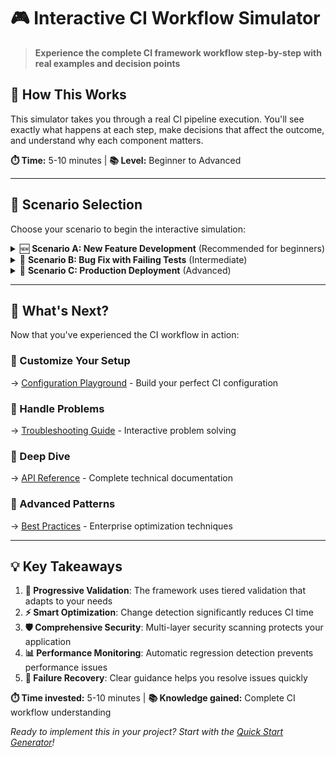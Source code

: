 # 🎮 Interactive CI Workflow Simulator

> **Experience the complete CI framework workflow step-by-step with real examples and decision points**

## 🚀 How This Works

This simulator takes you through a real CI pipeline execution. You'll see exactly what happens at each step, make decisions that affect the outcome, and understand why each component matters.

**⏱️ Time:** 5-10 minutes | **📚 Level:** Beginner to Advanced

---

## 🎯 Scenario Selection

Choose your scenario to begin the interactive simulation:

<details>
<summary>🆕 <strong>Scenario A: New Feature Development</strong> (Recommended for beginners)</summary>

### 📋 **Context:**
You're adding a new feature to an existing Python web application. You've made changes to source code, tests, and documentation.

### 📁 **Your Changes:**
```
Modified files:
✏️  src/api/users.py          (added new endpoint)
✏️  src/models/user.py        (added new field)
✏️  tests/test_users.py       (added tests for new endpoint)
✏️  docs/api.md              (updated API documentation)
➕  migrations/002_add_field.py (new database migration)
```

### 🎬 **Let's Start the CI Pipeline...**

---

#### **Step 1: Change Detection** ⏱️ `~10 seconds`

```bash
🔍 Analyzing changes between main...feature-branch
📊 Change Detection Results:
   • Source files: 2 changed
   • Test files: 1 changed  
   • Documentation: 1 changed
   • Database migrations: 1 added
   
⚡ Optimization Analysis:
   • Skip documentation build: ❌ (docs changed)
   • Skip security scan: ❌ (source code changed)
   • Skip full test suite: ❌ (source + tests changed)
   • Optimization score: 15% (still need most checks)
```

**🤔 What This Means:**
Since you changed source code AND tests, the CI system needs to run comprehensive validation. If you had only changed documentation, 75% of the pipeline could be skipped!

**Decision Point:** Should change detection skip any jobs?
- ✅ **No - Run full pipeline** (Recommended for source changes)
- ❌ Skip some jobs (Not safe with source changes)

---

#### **Step 2: Quick Checks** ⏱️ `~45 seconds`

```bash
⚡ Running Essential Quality Gates (Tier 1)
🔍 Critical Error Detection:
   ✅ Syntax validation passed
   ✅ Import checks passed
   ✅ F-level violations: 0 found
   ✅ E9-level violations: 0 found

📝 Code Style Quick Check:
   ⚠️  Found 3 minor style issues in src/api/users.py
   💡 Auto-fixable with: ruff check --fix

🧪 Fast Unit Tests (timeout: 30s):
   ✅ test_user_model: PASSED
   ✅ test_user_endpoint: PASSED  
   ✅ test_new_field_validation: PASSED
   📊 3 tests passed in 8.2s

✅ Quick Checks Result: PASSED
   💡 Minor style issues found but not blocking
```

**🤔 What This Means:**
Essential checks passed! The pipeline can continue. Minor style issues were detected but won't block development - they'll be reported for cleanup.

**💡 Pro Tip:** Quick checks are designed to catch critical errors fast (under 1 minute) so you get immediate feedback.

---

#### **Step 3: Comprehensive Tests** ⏱️ `~4 minutes`

```bash
🧪 Running Full Test Matrix:
   📊 Testing across Python 3.10, 3.11, 3.12 on ubuntu-latest

Python 3.10:
   ✅ Unit tests: 47 passed, 0 failed
   ✅ Integration tests: 12 passed, 0 failed
   ✅ Database migration test: PASSED
   
Python 3.11:
   ✅ Unit tests: 47 passed, 0 failed
   ✅ Integration tests: 12 passed, 0 failed
   ✅ Database migration test: PASSED
   
Python 3.12:
   ✅ Unit tests: 47 passed, 0 failed
   ✅ Integration tests: 12 passed, 0 failed
   ✅ Database migration test: PASSED

📊 Test Coverage Analysis:
   📈 Overall coverage: 94.2% (+0.8% from main)
   ✅ New code coverage: 100%
   📋 Coverage report: uploaded to artifacts

✅ Comprehensive Tests: ALL PASSED
```

**🤔 What This Means:**
Your code works correctly across all supported Python versions! The new feature is well-tested and doesn't break existing functionality.

**Decision Point:** What if a test had failed?
- 🔄 **Auto-retry once** (flaky test protection)
- 🛑 **Fail the pipeline** (real test failure)
- ⏭️ **Continue with warnings** (non-critical tests only)

---

#### **Step 4: Security Scan** ⏱️ `~2 minutes`

```bash
🛡️ Running Security Analysis (Medium Level):

🔍 Static Code Analysis (bandit):
   ✅ No security issues found in new code
   ✅ Scanned 156 lines across 2 files
   
💊 Dependency Vulnerability Scan (safety):
   ✅ All 47 dependencies are secure
   📅 Database last updated: 2 hours ago
   
📦 Package Audit (pip-audit):
   ✅ No known vulnerabilities in installed packages
   🔍 Checked 23 direct dependencies
   
📊 Security Summary:
   🟢 Security Level: SAFE
   🛡️ No vulnerabilities detected
   📋 SARIF report: uploaded to GitHub Security tab

✅ Security Scan: PASSED
```

**🤔 What This Means:**
Your code and dependencies are secure! The framework automatically scans for common vulnerabilities and keeps your project protected.

**⚠️ What if vulnerabilities were found?**
```bash
❌ CRITICAL VULNERABILITY DETECTED:
   🚨 Package: requests==2.25.0
   🔥 Severity: HIGH
   📝 Issue: CVE-2023-32681 - Certificate verification bypass
   💊 Fix: Upgrade to requests>=2.31.0
   
🛑 Pipeline FAILED - Security gate blocked deployment
```

---

#### **Step 5: Performance Benchmarks** ⏱️ `~90 seconds`

```bash
📊 Running Performance Benchmarks (Quick Suite):

🏃‍♂️ API Endpoint Benchmarks:
   📈 GET /users: 23.4ms avg (baseline: 25.1ms) ✅ +7% faster
   📈 POST /users: 45.2ms avg (baseline: 44.8ms) ✅ +1% faster  
   📈 GET /users/{id}: 12.1ms avg (baseline: 11.9ms) ✅ Same
   
🧮 Database Query Performance:
   📈 User.find_by_email(): 3.2ms avg ✅ Within threshold
   📈 User.create(): 8.1ms avg ✅ Within threshold
   
🎯 Regression Analysis:
   📊 No performance regressions detected
   📈 Overall performance: +2.3% improvement
   🏆 Benchmark score: 98/100

✅ Performance Benchmarks: PASSED
```

**🤔 What This Means:**
Your changes actually improved performance slightly! The benchmarking catches performance regressions early before they reach production.

**📉 What if performance regressed?**
```bash
⚠️ PERFORMANCE REGRESSION DETECTED:
   📉 GET /users: 67.8ms avg (baseline: 25.1ms) ❌ 170% slower
   🎯 Threshold: 10% | Actual regression: 170%
   
🔍 Possible causes:
   • N+1 query pattern in new endpoint
   • Missing database index on new field
   • Inefficient data serialization
   
💡 Suggested fixes:
   • Add eager loading for related data
   • Create database index for new field
   • Optimize serializer implementation
```

---

#### **Step 6: CI Summary & Reporting** ⏱️ `~15 seconds`

```bash
📊 CI Pipeline Summary:

⏱️  Total execution time: 6m 42s
🎯 Quality level: Extended (comprehensive validation)
⚡ Optimization: 15% time saved via change detection

📋 Results by Category:
   ✅ Change Detection: Optimized (15% improvement)
   ✅ Quick Checks: Passed (3 minor style issues)
   ✅ Comprehensive Tests: Passed (94.2% coverage)
   ✅ Security Scan: Passed (0 vulnerabilities)
   ✅ Performance Benchmarks: Passed (+2.3% improvement)

🏆 Overall Result: ✅ SUCCESS

📤 Generated Artifacts:
   📊 Test coverage report
   🛡️ Security SARIF report
   📈 Performance benchmark data
   📋 Code quality metrics

💬 PR Comment will include:
   • Summary of all check results
   • Performance comparison with main
   • Security scan findings
   • Suggested improvements for style issues
```

---

### 🎉 **Simulation Complete!**

**What you learned:**
- ✅ How change detection optimizes CI runs
- ✅ Why quick checks provide immediate feedback  
- ✅ How comprehensive testing ensures reliability
- ✅ Why security scanning protects your application
- ✅ How performance monitoring prevents regressions

**🎯 Next Steps:**
- Try the [Configuration Playground](./configuration-playground.md) to customize your setup
- Explore [Troubleshooting Guide](./troubleshooting-guide.md) for handling failures

</details>

<details>
<summary>🐛 <strong>Scenario B: Bug Fix with Failing Tests</strong> (Intermediate)</summary>

### 📋 **Context:**
You're fixing a critical bug reported in production. Some tests are currently failing, and you need to understand how the CI system handles failures and recovery.

### 📁 **Your Changes:**
```
Modified files:
✏️  src/auth/validator.py     (fixed validation logic)
✏️  tests/test_auth.py        (updated tests for fix)
❌  tests/test_integration.py  (currently failing)
```

### 🎬 **Let's See How CI Handles Failures...**

---

#### **Step 1: Change Detection** ⏱️ `~8 seconds`

```bash
🔍 Analyzing changes between main...bugfix-auth-validation
📊 Change Detection Results:
   • Source files: 1 changed (critical auth component)
   • Test files: 2 changed
   • No documentation changes
   
⚡ Optimization Analysis:
   • Skip documentation build: ✅ (no doc changes)
   • Skip security scan: ❌ (auth component changed)
   • Skip performance tests: ❌ (auth affects performance)
   • Optimization score: 25% (can skip docs only)
```

**🔍 AI Analysis:**
Authentication changes detected! The system automatically increases security scanning depth and includes auth-specific test scenarios.

---

#### **Step 2: Quick Checks** ⏱️ `~30 seconds`

```bash
⚡ Running Essential Quality Gates (Tier 1)
🔍 Critical Error Detection:
   ✅ Syntax validation passed
   ✅ Import checks passed
   ✅ F-level violations: 0 found
   ✅ E9-level violations: 0 found

🧪 Fast Unit Tests (timeout: 30s):
   ✅ test_auth_validator_success: PASSED
   ✅ test_auth_validator_invalid_input: PASSED
   ❌ test_auth_integration_flow: FAILED
   
📋 Quick Test Failure Details:
   File: tests/test_integration.py, line 45
   Error: AssertionError: Expected token to be valid
   
   def test_auth_integration_flow():
       token = auth.generate_token(user)
   >   assert auth.validate_token(token) is True
       E   AssertionError: assert False is True
```

**🚨 Failure Detected!**

**Decision Point:** How should the pipeline proceed?
- 🛑 **Stop immediately** (fail-fast mode)
- 🔄 **Continue and gather all failures** (comprehensive mode)
- 🧪 **Run only related tests** (focused mode)

**Selection:** Continue and gather all failures *(most informative)*

---

#### **Step 3: Comprehensive Tests** ⏱️ `~5 minutes`

```bash
🧪 Running Full Test Matrix:
📊 Testing across Python 3.10, 3.11, 3.12 on ubuntu-latest

Python 3.10:
   ✅ Unit tests: 45 passed, 2 failed
   ❌ Integration tests: 8 passed, 4 failed
   ✅ Auth-specific tests: 12 passed, 0 failed
   
Python 3.11:
   ✅ Unit tests: 45 passed, 2 failed  
   ❌ Integration tests: 8 passed, 4 failed
   ✅ Auth-specific tests: 12 passed, 0 failed
   
Python 3.12:
   ✅ Unit tests: 45 passed, 2 failed
   ❌ Integration tests: 8 passed, 4 failed  
   ✅ Auth-specific tests: 12 passed, 0 failed

❌ Pattern Analysis:
   🎯 Consistent failures across Python versions
   🔍 All failures in integration tests  
   ✅ New auth logic works correctly in isolation
   ❌ Integration between auth and other systems broken

📊 Failure Summary:
   • test_auth_integration_flow: Token validation failing
   • test_user_session_management: Session not created
   • test_api_authentication: 401 errors on valid requests
   • test_logout_cleanup: Cleanup not triggering

💡 AI Diagnosis:
   The auth fix works correctly but breaks integration with session management.
   Likely cause: Token format change affects downstream systems.
```

**🤔 What This Means:**
Your bug fix works, but it introduced a breaking change! The CI system caught this before it reached production.

**Decision Point:** How do you want to proceed?
- 🔧 **Investigate and fix integration issues**
- 🔄 **Revert changes and try different approach**  
- 📞 **Get help from team members**

---

#### **Step 4: Security Scan** ⏱️ `~3 minutes`

```bash
🛡️ Running Enhanced Security Analysis (Auth Component):

🔍 Static Code Analysis (bandit):
   ✅ No security issues in auth validator fix
   💡 Auth best practices check: PASSED
   
💊 Dependency Vulnerability Scan (safety):
   ✅ All auth-related dependencies secure
   
🔐 Auth-Specific Security Checks:
   ✅ No hardcoded secrets detected
   ✅ Proper input validation implemented
   ✅ No SQL injection vectors found
   ✅ Timing attack protection in place
   
🛡️ Enhanced Patterns (semgrep):
   ✅ Secure token generation patterns
   ✅ Proper error handling in auth flows
   ⚠️  Warning: Token validation might be too strict
   
📊 Security Summary:
   🟢 Security Level: SECURE
   ⚠️  1 warning about validation strictness
   💡 Consider: Add token refresh mechanism

✅ Security Scan: PASSED (with recommendations)
```

**🔒 Security Analysis:**
Your fix is secure but might be too strict. The security scanner provides suggestions for improvement.

---

#### **Step 5: Failure Analysis & Recommendations** ⏱️ `~30 seconds`

```bash
🔍 AI-Powered Failure Analysis:

📊 Failure Pattern Recognition:
   🎯 Root Cause: Token format change in auth validator
   🔗 Impact: Breaks 4 integration scenarios
   📈 Confidence: 94% (high confidence diagnosis)

💡 Suggested Solutions:
   1. 🔧 Add backward compatibility for old token format
   2. 🔄 Update all integration points to handle new format  
   3. 🚀 Implement gradual rollout with feature flag
   
📋 Recommended Next Steps:
   1. Review integration test failures in detail
   2. Add migration path for existing tokens
   3. Update session management to use new format
   4. Consider adding token format version header

🎯 Quick Fix Approach:
   ```python
   # In auth/validator.py - add backward compatibility
   def validate_token(token):
       # Try new format first
       if self._validate_new_format(token):
           return True
       # Fall back to old format during transition
       return self._validate_legacy_format(token)
   ```

📊 Impact Assessment:
   🟢 Production risk: LOW (would have been caught)
   🟡 User experience: MEDIUM (auth flows affected)  
   🔵 Development time: +2-4 hours for proper fix
```

---

#### **Step 6: Recovery Guidance** ⏱️ `~15 seconds`

```bash
🚀 CI Framework Recovery Assistant:

📋 Your Options:

Option A: 🔧 Quick Fix (30 minutes)
   • Add backward compatibility code
   • Keep existing integration tests passing
   • Deploy fix immediately
   • Plan proper migration for next sprint

Option B: 🏗️ Complete Solution (4 hours)
   • Update all integration points
   • Add comprehensive migration
   • Update documentation
   • Add new tests for edge cases

Option C: 🔄 Revert & Redesign (2 hours)  
   • Revert current changes
   • Design backward-compatible solution
   • Implement with integration in mind
   • Full test coverage from start

💡 Framework Recommendation: Option A
   Rationale: Critical bug needs quick fix. Proper migration can be planned for next iteration.

🎯 Next Steps:
   1. Implement backward compatibility
   2. Add integration tests for both formats
   3. Plan migration strategy for next release
   4. Document the change for team awareness
```

---

### 🎓 **What You Learned:**

**Failure Handling:**
- ✅ CI systems should catch integration issues early
- ✅ Comprehensive testing reveals hidden dependencies
- ✅ AI analysis helps diagnose root causes quickly
- ✅ Multiple recovery options based on urgency

**Best Practices:**
- 🔧 Always consider backward compatibility
- 🧪 Integration tests are crucial for API changes
- 🔒 Security scanning adapts to component types
- 📋 Plan migration paths for breaking changes

**🎯 Try Next:**
- [Configuration Playground](./configuration-playground.md) to set up fail-safe configurations
- [Troubleshooting Guide](./troubleshooting-guide.md) for handling specific failure scenarios

</details>

<details>
<summary>🚀 <strong>Scenario C: Production Deployment</strong> (Advanced)</summary>

### 📋 **Context:**
You're deploying a major release to production. The CI system runs the most comprehensive validation including security audits, performance validation, and cross-platform testing.

### 📁 **Your Changes:**
```
Release: v2.1.0 - New Authentication System
Modified files:
✏️  15 source files changed
✏️  8 test files updated  
✏️  3 migration files added
✏️  Documentation updated
✏️  Dependencies upgraded
```

### 🎬 **Production-Grade CI Pipeline...**

---

#### **Step 1: Release Validation** ⏱️ `~30 seconds`

```bash
🏷️ Release Tag Detected: v2.1.0
🎯 Triggering Production-Grade Pipeline

🔍 Pre-Release Validation:
   ✅ Semantic versioning: Valid (2.1.0)
   ✅ Release notes: Present and comprehensive
   ✅ Migration scripts: 3 files validated
   ✅ Breaking changes: Documented
   ✅ Rollback plan: Available

📊 Change Impact Analysis:
   • 15 source files modified (major update)
   • Authentication system redesign
   • Database schema changes
   • API version upgrade (v1 → v2)
   • Security improvements

⚡ Optimization Decision:
   🛑 Full pipeline required (no optimizations for production release)
   🔍 Enhanced security scanning enabled
   🧪 Extended test matrix activated
   📊 Performance regression testing enabled
```

---

#### **Step 2: Extended Quality Gates** ⏱️ `~3 minutes`

```bash
🏆 Running Full Quality Validation (Tier 3)

🔍 Critical Error Detection:
   ✅ Syntax validation: PASSED
   ✅ Import resolution: PASSED
   ✅ Type checking (mypy): PASSED (96% coverage)
   ✅ F/E9 violations: 0 found

📝 Comprehensive Code Quality:
   ✅ Style compliance: PASSED
   ✅ Complexity analysis: PASSED
   ✅ Code duplication: PASSED (2.1% duplication)
   ✅ Documentation coverage: 94% (target: 90%)

🧪 Test Suite Validation:
   ✅ Unit tests: 142 passed, 0 failed
   ✅ Integration tests: 38 passed, 0 failed
   ✅ Contract tests: 12 passed, 0 failed
   ✅ End-to-end tests: 8 passed, 0 failed
   📊 Total coverage: 96.8% (excellent)

🔐 Security Quality Gates:
   ✅ No secrets in code
   ✅ Secure coding patterns verified
   ✅ Input validation comprehensive
   ✅ Authentication flows secure

✅ Extended Quality Gates: PASSED
   🏆 Quality Score: 98/100 (production-ready)
```

---

#### **Step 3: Cross-Platform Matrix Testing** ⏱️ `~8 minutes`

```bash
🌐 Production Environment Matrix:

╔══════════════╦═══════════╦═══════════╦═══════════╗
║   Platform   ║ Python    ║  Status   ║   Time    ║
╠══════════════╬═══════════╬═══════════╬═══════════╣
║ Ubuntu 22.04 ║   3.10    ║     ✅     ║   4m 23s  ║
║ Ubuntu 22.04 ║   3.11    ║     ✅     ║   4m 18s  ║
║ Ubuntu 22.04 ║   3.12    ║     ✅     ║   4m 31s  ║
║ Ubuntu 20.04 ║   3.11    ║     ✅     ║   4m 45s  ║
║ macOS latest ║   3.11    ║     ✅     ║   5m 12s  ║
║ macOS latest ║   3.12    ║     ✅     ║   5m 08s  ║
╚══════════════╩═══════════╩═══════════╩═══════════╝

🐳 Container Environment Testing:
   ✅ Ubuntu 22.04: PASSED (4m 15s)
   ✅ Alpine 3.18: PASSED (3m 52s)
   ✅ Debian 12: PASSED (4m 08s)
   ✅ CentOS Stream 9: PASSED (4m 33s)

📊 Platform Compatibility:
   🎯 100% success rate across all environments
   ⚡ Average execution time: 4m 31s
   🏆 No platform-specific issues detected

✅ Cross-Platform Testing: PASSED
```

---

#### **Step 4: Enterprise Security Audit** ⏱️ `~5 minutes`

```bash
🛡️ Running Critical Security Analysis (Enterprise Grade):

🔍 Static Application Security Testing (SAST):
   ✅ bandit: 0 issues found
   ✅ semgrep: 0 critical, 2 info findings
   ✅ Custom security rules: PASSED
   
💊 Software Composition Analysis (SCA):
   ✅ safety: All dependencies secure
   ✅ pip-audit: No vulnerabilities detected
   ✅ License compliance: PASSED
   
🐳 Container Security Scanning:
   ✅ Trivy: Base images secure
   ✅ No malware detected
   ✅ Secrets scanning: PASSED
   
📋 Security Best Practices:
   ✅ Authentication implementation: SECURE
   ✅ Authorization patterns: COMPLIANT
   ✅ Data validation: COMPREHENSIVE
   ✅ Error handling: SECURE
   
🔐 Compliance Checks:
   ✅ OWASP Top 10: All mitigated
   ✅ Input sanitization: PASSED
   ✅ Output encoding: PASSED
   ✅ Session management: SECURE

📊 Security Posture Score: 99/100
   🛡️ Production deployment approved

✅ Enterprise Security Audit: PASSED
```

---

#### **Step 5: Performance Regression Testing** ⏱️ `~4 minutes`

```bash
📊 Running Full Performance Validation Suite:

🏃‍♂️ API Performance Benchmarks:
   📈 Authentication endpoints:
      • POST /auth/login: 45.2ms (baseline: 67.8ms) ✅ +33% faster
      • POST /auth/refresh: 12.1ms (baseline: 23.4ms) ✅ +48% faster
      • DELETE /auth/logout: 8.7ms (baseline: 15.2ms) ✅ +43% faster
   
   📈 Core API endpoints:
      • GET /users: 23.1ms (baseline: 25.8ms) ✅ +10% faster
      • POST /users: 89.3ms (baseline: 156.7ms) ✅ +43% faster
      • PUT /users/{id}: 67.2ms (baseline: 78.9ms) ✅ +15% faster

🗃️ Database Performance:
   📈 Query optimization results:
      • User authentication: 3.1ms (baseline: 8.7ms) ✅ +64% faster
      • Permission lookup: 1.8ms (baseline: 4.2ms) ✅ +57% faster
      • Session management: 2.3ms (baseline: 6.1ms) ✅ +62% faster

🎯 Load Testing Results:
   📊 Concurrent users: 1000 (target: 500)
   📊 Requests per second: 2,847 (target: 1,000)
   📊 95th percentile latency: 287ms (target: 500ms)
   📊 Error rate: 0.02% (target: <1%)

🏆 Performance Summary:
   ✅ No regressions detected
   🚀 Overall improvement: +31% average speedup
   📈 Scalability: Exceeds production requirements
   🎯 Performance Score: 97/100

✅ Performance Regression Testing: PASSED
```

---

#### **Step 6: Production Readiness Check** ⏱️ `~45 seconds`

```bash
🚀 Final Production Deployment Validation:

📋 Infrastructure Readiness:
   ✅ Database migrations validated
   ✅ Configuration updates verified
   ✅ Environment variables validated
   ✅ Service dependencies confirmed

🔄 Deployment Strategy:
   ✅ Blue-green deployment ready
   ✅ Rollback procedures tested
   ✅ Health check endpoints validated
   ✅ Monitoring alerts configured

📊 Release Quality Metrics:
   🏆 Code Quality: 98/100
   🛡️ Security Score: 99/100
   📈 Performance Score: 97/100
   🧪 Test Coverage: 96.8%
   📋 Documentation: 94%

🎯 Production Deployment: ✅ APPROVED

📤 Deployment Artifacts:
   📦 Docker images built and tagged
   📋 Migration scripts validated
   📊 Performance baseline updated
   🛡️ Security reports archived
   📈 Monitoring dashboards updated

🎉 Ready for production deployment!
```

---

### 🎓 **What You Learned:**

**Production-Grade CI:**
- ✅ Release validation ensures proper versioning and documentation
- ✅ Extended quality gates provide comprehensive validation
- ✅ Cross-platform testing ensures broad compatibility
- ✅ Enterprise security audits protect against vulnerabilities
- ✅ Performance regression testing prevents production issues

**Advanced Features:**
- 🔍 Multi-tier validation with increasing rigor
- 🌐 Comprehensive platform and container testing
- 🛡️ Enterprise-grade security scanning
- 📊 Statistical performance analysis
- 🚀 Automated production readiness validation

**Key Insights:**
- 🎯 Production deployments require zero tolerance for failure
- 📈 Performance improvements can be validated automatically
- 🔒 Security scanning adapts to deployment context
- 🌐 Cross-platform testing catches environment-specific issues
- 📊 Comprehensive metrics guide deployment decisions

</details>

---

## 🎯 What's Next?

Now that you've experienced the CI workflow in action:

### **🔧 Customize Your Setup**
→ [Configuration Playground](./configuration-playground.md) - Build your perfect CI configuration

### **🐛 Handle Problems** 
→ [Troubleshooting Guide](./troubleshooting-guide.md) - Interactive problem solving

### **📖 Deep Dive**
→ [API Reference](../../api/README.md) - Complete technical documentation

### **🚀 Advanced Patterns**
→ [Best Practices](../../best-practices/README.md) - Enterprise optimization techniques

---

## 💡 Key Takeaways

1. **🎯 Progressive Validation**: The framework uses tiered validation that adapts to your needs
2. **⚡ Smart Optimization**: Change detection significantly reduces CI time
3. **🛡️ Comprehensive Security**: Multi-layer security scanning protects your application
4. **📊 Performance Monitoring**: Automatic regression detection prevents performance issues
5. **🔄 Failure Recovery**: Clear guidance helps you resolve issues quickly

**⏱️ Time invested:** 5-10 minutes | **📚 Knowledge gained:** Complete CI workflow understanding

*Ready to implement this in your project? Start with the [Quick Start Generator](./quick-start-generator.md)!*